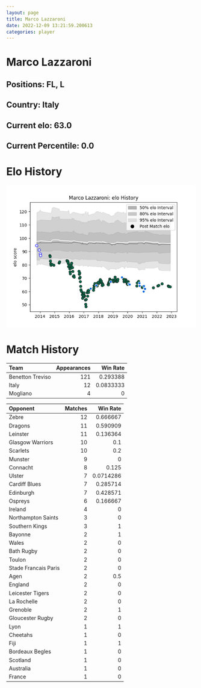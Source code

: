 ```yaml
---  
layout: page  
title: Marco Lazzaroni  
date: 2022-12-09 13:21:59.200613  
categories: player  
---
```

# Marco Lazzaroni

## Positions: FL, L

## Country: Italy

## Current elo: 63.0

## Current Percentile: 0.0

# Elo History


![elo history](history_MarcoLazzaroni.png)
# Match History


| Team             |   Appearances |   Win Rate |
|:-----------------|--------------:|-----------:|
| Benetton Treviso |           121 |  0.293388  |
| Italy            |            12 |  0.0833333 |
| Mogliano         |             4 |  0         |

| Opponent             |   Matches |   Win Rate |
|:---------------------|----------:|-----------:|
| Zebre                |        12 |  0.666667  |
| Dragons              |        11 |  0.590909  |
| Leinster             |        11 |  0.136364  |
| Glasgow Warriors     |        10 |  0.1       |
| Scarlets             |        10 |  0.2       |
| Munster              |         9 |  0         |
| Connacht             |         8 |  0.125     |
| Ulster               |         7 |  0.0714286 |
| Cardiff Blues        |         7 |  0.285714  |
| Edinburgh            |         7 |  0.428571  |
| Ospreys              |         6 |  0.166667  |
| Ireland              |         4 |  0         |
| Northampton Saints   |         3 |  0         |
| Southern Kings       |         3 |  1         |
| Bayonne              |         2 |  1         |
| Wales                |         2 |  0         |
| Bath Rugby           |         2 |  0         |
| Toulon               |         2 |  0         |
| Stade Francais Paris |         2 |  0         |
| Agen                 |         2 |  0.5       |
| England              |         2 |  0         |
| Leicester Tigers     |         2 |  0         |
| La Rochelle          |         2 |  0         |
| Grenoble             |         2 |  1         |
| Gloucester Rugby     |         2 |  0         |
| Lyon                 |         1 |  1         |
| Cheetahs             |         1 |  0         |
| Fiji                 |         1 |  1         |
| Bordeaux Begles      |         1 |  0         |
| Scotland             |         1 |  0         |
| Australia            |         1 |  0         |
| France               |         1 |  0         |